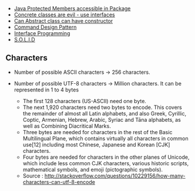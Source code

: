 * [Java Protected Members accessible in Package](http://programmers.stackexchange.com/questions/205646/in-java-why-were-protected-members-made-accessible-to-classes-of-the-same-packa)
* [Concrete classes are evil - use interfaces](http://www.javaworld.com/article/2073649/core-java/why-extends-is-evil.html)
* [Can Abstract class can have constructor](http://stackoverflow.com/questions/260666/can-an-abstract-class-have-a-constructor)
* [Command Design Pattern](http://alvinalexander.com/java/java-command-design-pattern-in-java-examples)
* [Interface Programming](https://en.wikipedia.org/wiki/Design_by_contract)
* [S.O.L.I.D](https://en.wikipedia.org/wiki/SOLID_%28object-oriented_design%29)


## Characters
- Number of possible ASCII characters -> 256 characters.
- Number of possible UTF-8 characters -> Million characters. It can be represented in 1 to 4 bytes

    - The first 128 characters (US-ASCII) need one byte.
    - The next 1,920 characters need two bytes to encode. This covers the remainder of almost all Latin alphabets, and also Greek, Cyrillic, Coptic, Armenian, Hebrew, Arabic, Syriac and Tāna alphabets, as well as Combining Diacritical Marks.
    - Three bytes are needed for characters in the rest of the Basic Multilingual Plane, which contains virtually all characters in common use[12] including most Chinese, Japanese and Korean [CJK] characters.
    - Four bytes are needed for characters in the other planes of Unicode, which include less common CJK characters, various historic scripts, mathematical symbols, and emoji (pictographic symbols).
    - Source : http://stackoverflow.com/questions/10229156/how-many-characters-can-utf-8-encode
